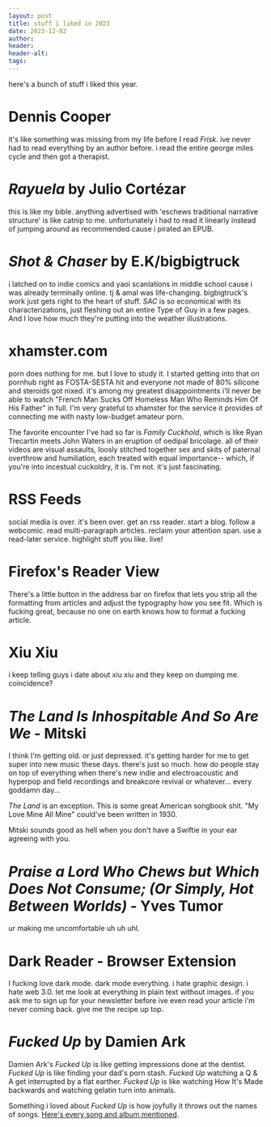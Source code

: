 ```yaml
---
layout: post
title: stuff i liked in 2023
date: 2023-12-02
author: 
header: 
header-alt: 
tags:
---
```

here's a bunch of stuff i liked this year. 

# Dennis Cooper
it's like something was missing from my life before I read _Frisk_. ive never had to read everything by an author before. i read the entire george miles cycle and then got a therapist. 
# _Rayuela_ by Julio Cortézar
this is like my bible. anything advertised with 'eschews traditional narrative structure' is like catnip to me. unfortunately i had to read it linearly instead of jumping around as recommended cause i pirated an EPUB.  
# _Shot & Chaser_ by E.K/bigbigtruck
i latched on to indie comics and yaoi scanlations in middle school cause i was already terminally online. tj & amal was life-changing. bigbigtruck's work just gets right to the heart of stuff. _SAC_ is so economical with its characterizations, just fleshing out an entire Type of Guy in a few pages. And I love how much they're putting into the weather illustrations.
# xhamster.com
porn does nothing for me. but I love to study it. I started getting into that on pornhub right as FOSTA-SESTA hit and everyone not made of 80% silicone and steroids got nixed. it's among my greatest disappointments i'll never be able to watch "French Man Sucks Off Homeless Man Who Reminds Him Of His Father" in full. I'm very grateful to xhamster for the service it provides of connecting me with nasty low-budget amateur porn.

The favorite encounter I've had so far is _Family Cuckhold_, which is like Ryan Trecartin meets John Waters in an eruption of oedipal bricolage. all of their videos are visual assaults, loosly stitched together sex and skits of paternal overthrow and humiliation, each treated with equal importance-- which, if you're into incestual cuckoldry, it is. I'm not. it's just fascinating.  
# RSS Feeds
social media is over. it's been over. get an rss reader. start a blog. follow a webcomic. read multi-paragraph articles. reclaim your attention span. use a read-later service. highlight stuff you like. live!  
# Firefox's Reader View

There's a little button in the address bar on firefox that lets you strip all the formatting from articles and adjust the typography how you see fit. Which is fucking great, because no one on earth knows how to format a fucking article. 
# Xiu Xiu
i keep telling guys i date about xiu xiu and they keep on dumping me. coincidence?
# _The Land Is Inhospitable And So Are We_ - Mitski
I think I'm getting old. or just depressed. it's getting harder for me to get super into new music these days. there's just so much. how do people stay on top of everything when there's new indie and electroacoustic and hyperpop and field recordings and breakcore revival or whatever... every goddamn day... 

_The Land_ is an exception. This is some great American songbook shit. "My Love Mine All Mine" could've been written in 1930. 

Mitski sounds good as hell when you don't have a Swiftie in your ear agreeing with you.
# _Praise a Lord Who Chews but Which Does Not Consume; (Or Simply, Hot Between Worlds)_ - Yves Tumor

ur making me uncomfortable uh uh uhl. 
# Dark Reader - Browser Extension
I fucking love dark mode. dark mode everything. i hate graphic design. i hate web 3.0. let me look at everything in plain text without images. if you ask me to sign up for your newsletter before ive even read your article i'm never coming back. give me the recipe up top.    

# _Fucked Up_ by Damien Ark
Damien Ark's _Fucked Up_ is like getting impressions done at the dentist. _Fucked Up_ is like finding your dad's porn stash.  _Fucked Up_ watching a Q & A get interrupted by a flat earther. _Fucked Up_ is like watching How It's Made backwards and watching gelatin turn into animals. 

Something i loved about _Fucked Up_ is how joyfully it throws out the names of songs. [Here's every song and album mentioned](https://open.spotify.com/playlist/67ywY2ipS0NH4H1ep9hro5?si=7afa0fdf64794810). 




